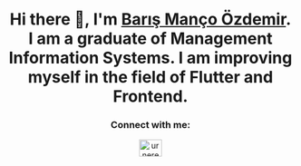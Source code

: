 <h1 align="center">Hi there 👋, I'm <a href="https://www.urnere.dev/" target="_blank">Barış Manço Özdemir</a>. I am a graduate of Management Information Systems. I am improving myself in the field of Flutter and Frontend.</h1>

<h3 align="center">Connect with me:</h3>
<p align="center">
<a href="https://linkedin.com/in/urnere" target="blank"><img align="center" src="https://raw.githubusercontent.com/rahuldkjain/github-profile-readme-generator/master/src/images/icons/Social/linked-in-alt.svg" alt="urnere" height="30" width="40" /></a>

</p>
